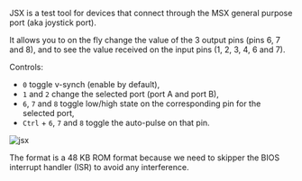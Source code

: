 JSX is a test tool for devices that connect through the MSX general purpose port (aka joystick port).

It allows you to on the fly change the value of the 3 output pins (pins 6, 7 and 8), and to see the value received on the input pins (1, 2, 3, 4, 6 and 7).

Controls:
- `0` toggle v-synch (enable by default),
- `1` and `2` change the selected port (port A and port B),
- `6`, `7` and `8` toggle low/high state on the corresponding pin for the selected port,
- `Ctrl` + `6`, `7` and `8` toggle the auto-pulse on that pin.

![jsx](https://github.com/user-attachments/assets/9407a171-523a-471e-bf4e-5c4a7804748f)

The format is a 48 KB ROM format because we need to skipper the BIOS interrupt handler (ISR) to avoid any interference.
